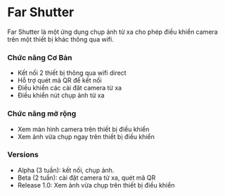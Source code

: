 # **Far Shutter** #

Far Shutter là một ứng dụng chụp ảnh từ xa cho phép điều khiển camera trên một thiết bị khác thông qua wifi.

### Chức năng Cơ Bản ###

* Kết nối 2 thiết bị thông qua wifi direct
* Hỗ trợ quét mã QR để kết nối
* Điều khiển các cài đăt camera từ xa
* Điều khiển nút chụp ảnh từ xa

### Chức năng mở rộng ###

* Xem màn hình camera trên thiết bị điều khiển
* Xem ảnh vừa chụp ngay trên thiết bị điều khiển

### Versions ###

* Alpha (3 tuần): kết nối, chụp ảnh.
* Beta (2 tuần): cài đặt camera từ xa, quét mã QR
* Release 1.0: Xem ảnh vừa chụp trên thiết bị điều khiển